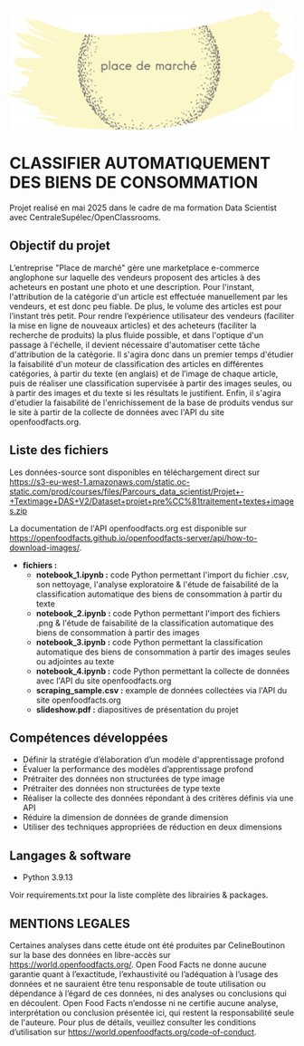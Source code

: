 ![Logo](logo.png)

# CLASSIFIER AUTOMATIQUEMENT DES BIENS DE CONSOMMATION

Projet realisé en mai 2025 dans le cadre de ma formation Data Scientist avec CentraleSupélec/OpenClassrooms.

## Objectif du projet

L’entreprise "Place de marché" gère une marketplace e-commerce anglophone sur laquelle des vendeurs proposent des articles à des acheteurs en postant une photo et une description. Pour l'instant, l'attribution de la catégorie d'un article est effectuée manuellement par les vendeurs, et est donc peu fiable. De plus, le volume des articles est pour l’instant très petit. Pour rendre l’expérience utilisateur des vendeurs (faciliter la mise en ligne de nouveaux articles) et des acheteurs (faciliter la recherche de produits) la plus fluide possible, et dans l'optique d'un passage à l'échelle,  il devient nécessaire d'automatiser cette tâche d'attribution de la catégorie. Il s'agira donc dans un premier temps d'étudier la faisabilité d'un moteur de classification des articles en différentes catégories, à partir du texte (en anglais) et de l’image de chaque article, puis de réaliser une classification supervisée à partir des images seules, ou à partir des images et du texte si les résultats le justifient. Enfin, il s'agira d'etudier la faisabilité de l'enrichissement de la base de produits vendus sur le site à partir de la collecte de données avec l'API du site openfoodfacts.org.
 

## Liste des fichiers

Les données-source sont disponibles en téléchargement direct sur https://s3-eu-west-1.amazonaws.com/static.oc-static.com/prod/courses/files/Parcours_data_scientist/Projet+-+Textimage+DAS+V2/Dataset+projet+pre%CC%81traitement+textes+images.zip

La documentation de l'API openfoodfacts.org est disponible sur https://openfoodfacts.github.io/openfoodfacts-server/api/how-to-download-images/.

* **fichiers :**
  - **notebook_1.ipynb :** code Python permettant l'import du fichier .csv, son nettoyage, l'analyse exploratoire & l'étude de faisabilité de la classification automatique des biens de consommation à partir du texte
  - **notebook_2.ipynb :** code Python permettant l'import des fichiers .png & l'étude de faisabilité de la classification automatique des biens de consommation à partir des images
  - **notebook_3.ipynb :** code Python permettant la classification automatique des biens de consommation à partir des images seules ou adjointes au texte
  - **notebook_4.ipynb :** code Python permettant la collecte de données avec l'API du site openfoodfacts.org
  - **scraping_sample.csv :** example de données collectées via l'API du site openfoodfacts.org
  - **slideshow.pdf :** diapositives de présentation du projet
 


## Compétences développées

 * Définir la stratégie d’élaboration d’un modèle d'apprentissage profond
 * Évaluer la performance des modèles d’apprentissage profond
 * Prétraiter des données non structurées de type image
 * Prétraiter des données non structurées de type texte
 * Réaliser la collecte des données répondant à des critères définis via une API
 * Réduire la dimension de données de grande dimension
 * Utiliser des techniques appropriées de réduction en deux dimensions


## Langages & software

 * Python 3.9.13

Voir requirements.txt pour la liste complète des librairies & packages.
  

## MENTIONS LEGALES

Certaines analyses dans cette étude ont été produites par CelineBoutinon sur la base des données en libre-accès sur https://world.openfoodfacts.org/. Open Food Facts  ne donne aucune garantie quant à l’exactitude, l’exhaustivité ou l’adéquation à l’usage des données et ne sauraient être tenu responsable de toute utilisation ou dépendance à l’égard de ces données, ni des analyses ou conclusions qui en découlent. Open Food Facts n’endosse ni ne certifie aucune analyse, interprétation ou conclusion présentée ici, qui restent la responsabilité seule de l'auteure. Pour plus de détails, veuillez consulter les conditions d’utilisation sur https://world.openfoodfacts.org/code-of-conduct.
